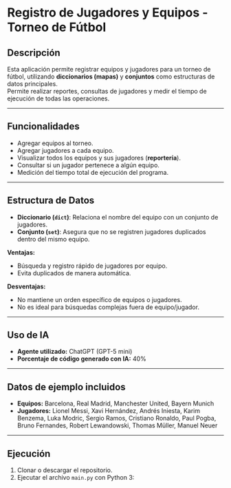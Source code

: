 # Registro de Jugadores y Equipos - Torneo de Fútbol

## Descripción
Esta aplicación permite registrar equipos y jugadores para un torneo de fútbol, utilizando **diccionarios (mapas)** y **conjuntos** como estructuras de datos principales.  
Permite realizar reportes, consultas de jugadores y medir el tiempo de ejecución de todas las operaciones.

---

## Funcionalidades
- Agregar equipos al torneo.  
- Agregar jugadores a cada equipo.  
- Visualizar todos los equipos y sus jugadores (**reportería**).  
- Consultar si un jugador pertenece a algún equipo.  
- Medición del tiempo total de ejecución del programa.

---

## Estructura de Datos
- **Diccionario (`dict`)**: Relaciona el nombre del equipo con un conjunto de jugadores.  
- **Conjunto (`set`)**: Asegura que no se registren jugadores duplicados dentro del mismo equipo.

**Ventajas:**
- Búsqueda y registro rápido de jugadores por equipo.  
- Evita duplicados de manera automática.  

**Desventajas:**
- No mantiene un orden específico de equipos o jugadores.  
- No es ideal para búsquedas complejas fuera de equipo/jugador.

---

## Uso de IA
- **Agente utilizado:** ChatGPT (GPT-5 mini)  
- **Porcentaje de código generado con IA:** 40%

---

## Datos de ejemplo incluidos
- **Equipos:** Barcelona, Real Madrid, Manchester United, Bayern Munich  
- **Jugadores:** Lionel Messi, Xavi Hernández, Andrés Iniesta, Karim Benzema, Luka Modric, Sergio Ramos, Cristiano Ronaldo, Paul Pogba, Bruno Fernandes, Robert Lewandowski, Thomas Müller, Manuel Neuer  

---

## Ejecución
1. Clonar o descargar el repositorio.  
2. Ejecutar el archivo `main.py` con Python 3:



